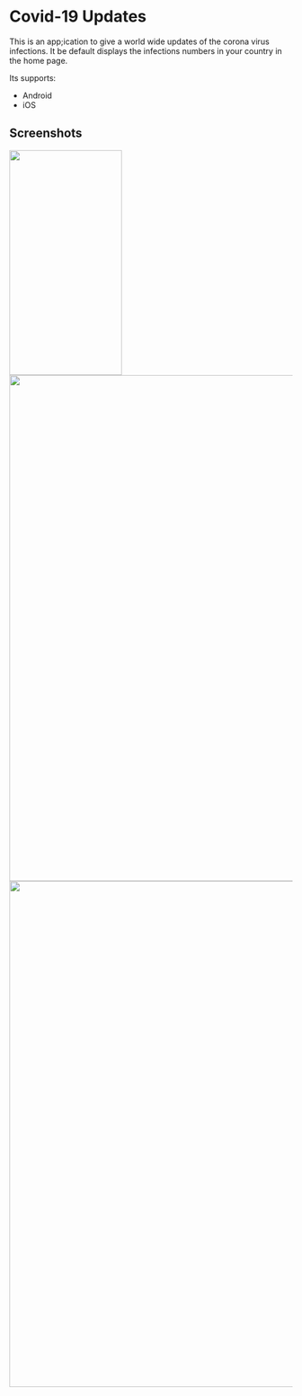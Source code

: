 # Covid-19 Updates
This is an app;ication to give a world wide updates of the corona virus infections.
It be default displays the infections numbers in your country in the home page.

Its supports:
* Android
* iOS

## Screenshots
<img src="https://user-images.githubusercontent.com/39817924/86519256-9cbcec00-be41-11ea-8c6c-3d3dae6207f2.jpeg" width="200" height="400">
<img src="https://user-images.githubusercontent.com/39817924/86519257-a0507300-be41-11ea-8f4e-8f55d4b9e33e.jpeg" width="750" height="900">
<img src="https://user-images.githubusercontent.com/39817924/86519258-a181a000-be41-11ea-98ee-31fb24279ef8.jpeg" width="750" height="900">
